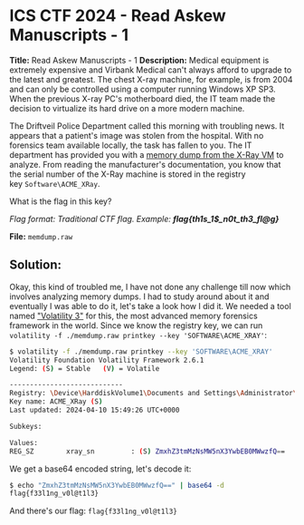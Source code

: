 # ICS CTF 2024 - Read Askew Manuscripts - 1

**Title:** Read Askew Manuscripts - 1
**Description:** Medical equipment is extremely expensive and Virbank Medical can't always afford to upgrade to the latest and greatest. The chest X-ray machine, for example, is from 2004 and can only be controlled using a computer running Windows XP SP3. When the previous X-ray PC's motherboard died, the IT team made the decision to virtualize its hard drive on a more modern machine.  
  
The Driftveil Police Department called this morning with troubling news. It appears that a patient's image was stolen from the hospital. With no forensics team available locally, the task has fallen to you. The IT department has provided you with a [memory dump from the X-Ray VM](https://drive.google.com/file/d/1cYH5fPGhYEf1xDcPhzk7RovJjvpy46PI/view?usp=sharing) to analyze. From reading the manufacturer's documentation, you know that the serial number of the X-Ray machine is stored in the registry key `Software\ACME_XRay`.  
  
What is the flag in this key?  
  
_Flag format: Traditional CTF flag. Example: **flag{th1s_1$_n0t_th3_fl@g}**_

**File:** `memdump.raw`
## Solution:

Okay, this kind of troubled me, I have not done any challenge till now which involves analyzing memory dumps.
I had to study around about it and eventually I was able to do it, let's take a look how I did it.
We needed a tool named ["Volatility 3"](https://volatility3.readthedocs.io/en/latest/) for this, the most advanced memory forensics framework in the world. 
Since we know the registry key, we can run `volatility -f ./memdump.raw printkey --key 'SOFTWARE\ACME_XRAY'`:
```bash
$ volatility -f ./memdump.raw printkey --key 'SOFTWARE\ACME_XRAY'
Volatility Foundation Volatility Framework 2.6.1
Legend: (S) = Stable   (V) = Volatile

----------------------------
Registry: \Device\HarddiskVolume1\Documents and Settings\Administrator\NTUSER.DAT
Key name: ACME_XRay (S)
Last updated: 2024-04-10 15:49:26 UTC+0000

Subkeys:

Values:
REG_SZ        xray_sn         : (S) ZmxhZ3tmMzNsMW5nX3YwbEB0MWwzfQ==
```

We get a base64 encoded string, let's decode it:
```bash
$ echo "ZmxhZ3tmMzNsMW5nX3YwbEB0MWwzfQ==" | base64 -d
flag{f33l1ng_v0l@t1l3}
```

And there's our flag: `flag{f33l1ng_v0l@t1l3}`
